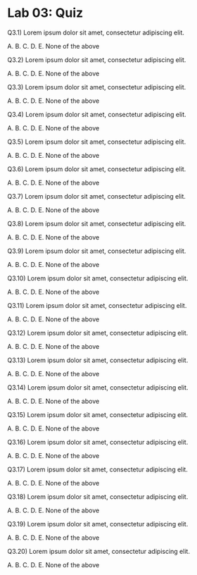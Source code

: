 # Lab 03: Quiz


Q3.1) Lorem ipsum dolor sit amet, consectetur adipiscing elit. 

A. 
B. 
C. 
D. 
E. None of the above


Q3.2) Lorem ipsum dolor sit amet, consectetur adipiscing elit. 

A. 
B. 
C. 
D. 
E. None of the above


Q3.3) Lorem ipsum dolor sit amet, consectetur adipiscing elit. 

A. 
B. 
C. 
D. 
E. None of the above


Q3.4) Lorem ipsum dolor sit amet, consectetur adipiscing elit. 

A. 
B. 
C. 
D. 
E. None of the above


Q3.5) Lorem ipsum dolor sit amet, consectetur adipiscing elit. 

A. 
B. 
C. 
D. 
E. None of the above


Q3.6) Lorem ipsum dolor sit amet, consectetur adipiscing elit. 

A. 
B. 
C. 
D. 
E. None of the above


Q3.7) Lorem ipsum dolor sit amet, consectetur adipiscing elit. 

A. 
B. 
C. 
D. 
E. None of the above


Q3.8) Lorem ipsum dolor sit amet, consectetur adipiscing elit. 

A. 
B. 
C. 
D. 
E. None of the above


Q3.9) Lorem ipsum dolor sit amet, consectetur adipiscing elit. 

A. 
B. 
C. 
D. 
E. None of the above


Q3.10) Lorem ipsum dolor sit amet, consectetur adipiscing elit. 

A. 
B. 
C. 
D. 
E. None of the above


Q3.11) Lorem ipsum dolor sit amet, consectetur adipiscing elit. 

A. 
B. 
C. 
D. 
E. None of the above


Q3.12) Lorem ipsum dolor sit amet, consectetur adipiscing elit. 

A. 
B. 
C. 
D. 
E. None of the above


Q3.13) Lorem ipsum dolor sit amet, consectetur adipiscing elit. 

A. 
B. 
C. 
D. 
E. None of the above


Q3.14) Lorem ipsum dolor sit amet, consectetur adipiscing elit. 

A. 
B. 
C. 
D. 
E. None of the above


Q3.15) Lorem ipsum dolor sit amet, consectetur adipiscing elit. 

A. 
B. 
C. 
D. 
E. None of the above


Q3.16) Lorem ipsum dolor sit amet, consectetur adipiscing elit. 

A. 
B. 
C. 
D. 
E. None of the above


Q3.17) Lorem ipsum dolor sit amet, consectetur adipiscing elit. 

A. 
B. 
C. 
D. 
E. None of the above


Q3.18) Lorem ipsum dolor sit amet, consectetur adipiscing elit. 

A. 
B. 
C. 
D. 
E. None of the above


Q3.19) Lorem ipsum dolor sit amet, consectetur adipiscing elit. 

A. 
B. 
C. 
D. 
E. None of the above


Q3.20) Lorem ipsum dolor sit amet, consectetur adipiscing elit. 

A. 
B. 
C. 
D. 
E. None of the above
